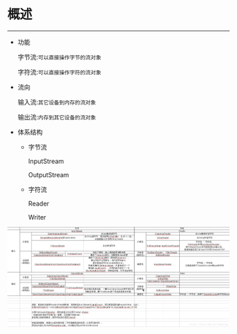 # 概述

***

* 功能

  字节流:`可以直接操作字节的流对象`

  字符流:`可以直接操作字符的流对象`

* 流向

  输入流:`其它设备到内存的流对象`

  输出流:`内存到其它设备的流对象`

* 体系结构

  * 字节流
  
    InputStream
  
    OutputStream
  
  * 字符流
  
    Reader
  
    Writer

<img src="/../../asset/IO.png" alt="IO示意图"  />